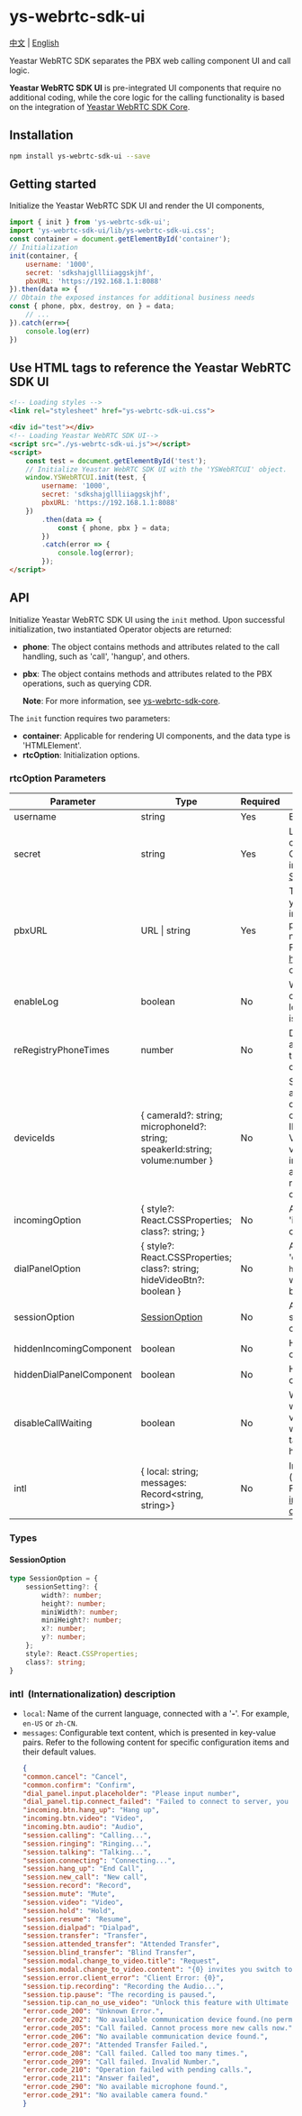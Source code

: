 # ys-webrtc-sdk-ui

[中文](./README_zh-CN.md) | [English](./README.md) 

Yeastar WebRTC SDK separates the PBX web calling component UI and call logic. 

**Yeastar WebRTC SDK UI** is pre-integrated UI components that require no additional coding, while the core logic for the calling functionality is based on the integration of  [Yeastar WebRTC SDK Core](https://github.com/Yeastar-PBX/ys-webrtc-sdk-core#readme).

## Installation

```bash
npm install ys-webrtc-sdk-ui --save
```

## Getting started

Initialize the Yeastar WebRTC SDK UI and render the UI components,
```js
import { init } from 'ys-webrtc-sdk-ui';
import 'ys-webrtc-sdk-ui/lib/ys-webrtc-sdk-ui.css';
const container = document.getElementById('container');
// Initialization
init(container, {
    username: '1000',
    secret: 'sdkshajgllliiaggskjhf',
    pbxURL: 'https://192.168.1.1:8088'
}).then(data => {
// Obtain the exposed instances for additional business needs
const { phone, pbx, destroy, on } = data;
    // ...
}).catch(err=>{
    console.log(err)
})
```

## Use HTML tags to reference the Yeastar WebRTC SDK UI

```html
<!-- Loading styles -->
<link rel="stylesheet" href="ys-webrtc-sdk-ui.css">

<div id="test"></div>
<!-- Loading Yeastar WebRTC SDK UI-->
<script src="./ys-webrtc-sdk-ui.js"></script>
<script>
    const test = document.getElementById('test');
    // Initialize Yeastar WebRTC SDK UI with the 'YSWebRTCUI' object. 
    window.YSWebRTCUI.init(test, {
        username: '1000',
        secret: 'sdkshajgllliiaggskjhf',
        pbxURL: 'https://192.168.1.1:8088'
    })
        .then(data => {
            const { phone, pbx } = data;
        })
        .catch(error => {
            console.log(error);
        });
</script>
```

## API

Initialize Yeastar WebRTC SDK UI using the `init` method. Upon successful initialization, two instantiated Operator objects are returned: 

+ **phone**: The object contains methods and attributes related to the call handling, such as 'call', 'hangup', and others.
+ **pbx**: The object contains methods and attributes related to the PBX operations, such as querying  CDR.

	**Note**: For more information, see [ys-webrtc-sdk-core](https://github.com/Yeastar-PBX/ys-webrtc-sdk-core#readme).

The `init` function requires two parameters:

+ **container**: Applicable for rendering UI components, and the data type is 'HTMLElement'.
+ **rtcOption**: Initialization options.

### rtcOption Parameters

| Parameter | Type | Required | Description |
| --- | --- | --- | --- |
| username | string | Yes | Extension number. |
| secret | string | Yes | Login signature, which can be obtained using OPEN API. For more information, see [Obtain a Server-side Signature](https://github.com/Yeastar-PBX/ys-webrtc-sdk-core/blob/main/docs/CreateSign.md). |
| pbxURL | URL \| string | Yes | The URL for accessing your PBX system, including the transfer protocol and the port number.<br />For example, https://192.168.1.1:8088 or https://xx.xxx.com. |
| enableLog | boolean | No | Whether to enable log output and report error logs to PBX. This feature is enabled by default. |
| reRegistryPhoneTimes | number | No | Define the number of attempts to reconnect to the SIP service. By default, it is unlimited. |
| deviceIds | { cameraId?: string; microphoneId?: string; speakerId:string; volume:number } | No | Specify the IDs of the audio and video input devices, including the camera ID, microphone ID, and speaker ID.<br />Volume refers to the volume level for calls, incoming call ringtones, and keypad tones, ranging from 0 to 1. The default value is 0.6. |
| incomingOption | { style?: React.CSSProperties; class?: string;  } | No | Adjust the styling of the 'incoming call component'. |
| dialPanelOption | {  style?: React.CSSProperties; class?: string; hideVideoBtn?: boolean } | No | Adjust the styling of the 'dial panel component'. `hideVideoBtn` determines whether to hide the video button, default is false. |
| sessionOption | [SessionOption](#session-option) | No | Adjust the position and size of the 'call window component'. |
| hiddenIncomingComponent | boolean | No | Hide the 'incoming call component'. |
| hiddenDialPanelComponent | boolean | No | Hide the 'dial panel component'. |
| disableCallWaiting | boolean | No | Whether to disable call waiting. When setting this value to `true`, the PBX call waiting value does NOT take effect and PBX only handles single calls. |
| intl | { local: string; messages: Record\<string, string\>} | No | Internationalization (multilingual) settings.<br>For more information, see [intl  (Internationalization) description](#intl-settings). |

### Types

#### SessionOption

```ts
type SessionOption = {
    sessionSetting?: {
        width?: number;
        height?: number;
        miniWidth?: number;
        miniHeight?: number;
        x?: number;
        y?: number;
    };
    style?: React.CSSProperties;
    class?: string;
}
```

### <a id="intl-settings">intl  (Internationalization) description</a>

- `local`: Name of the current language, connected with a '**-**'. For example, `en-US` or `zh-CN`.
- `messages`: Configurable text content, which is presented in key-value pairs. Refer to the following content for specific configuration items and their default values.
	```json
	{
    "common.cancel": "Cancel",
    "common.confirm": "Confirm",
    "dial_panel.input.placeholder": "Please input number",
    "dial_panel.tip.connect_failed": "Failed to connect to server, you cannot initiate or answer a call. Trying to reconnect to the server.",
    "incoming.btn.hang_up": "Hang up",
    "incoming.btn.video": "Video",
    "incoming.btn.audio": "Audio",
    "session.calling": "Calling...",
    "session.ringing": "Ringing...",
    "session.talking": "Talking...",
    "session.connecting": "Connecting...",
    "session.hang_up": "End Call",
    "session.new_call": "New call",
    "session.record": "Record",
    "session.mute": "Mute",
    "session.video": "Video",
    "session.hold": "Hold",
    "session.resume": "Resume",
    "session.dialpad": "Dialpad",
    "session.transfer": "Transfer",
    "session.attended_transfer": "Attended Transfer",
	"session.blind_transfer": "Blind Transfer",
    "session.modal.change_to_video.title": "Request",
    "session.modal.change_to_video.content": "{0} invites you switch to video call. Do you accept?",
    "session.error.client_error": "Client Error: {0}",
    "session.tip.recording": "Recording the Audio...",
    "session.tip.pause": "The recording is paused.",
    "session.tip.can_no_use_video": "Unlock this feature with Ultimate Plan.",
    "error.code_200": "Unknown Error.",
    "error.code_202": "No available communication device found.(no permissions)",
    "error.code_205": "Call failed. Cannot process more new calls now.",
    "error.code_206": "No available communication device found.",
    "error.code_207": "Attended Transfer Failed.",
    "error.code_208": "Call failed. Called too many times.",
    "error.code_209": "Call failed. Invalid Number.",
    "error.code_210": "Operation failed with pending calls.",
    "error.code_211": "Answer failed",
    "error.code_290": "No available microphone found.",
    "error.code_291": "No available camera found."
	}
	```

